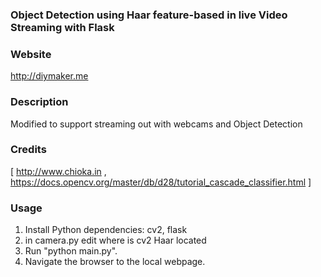 ### Object Detection using Haar feature-based in live Video Streaming with Flask

### Website
http://diymaker.me

### Description
Modified to support streaming out with webcams and Object Detection 

### Credits
[ http://www.chioka.in ,
https://docs.opencv.org/master/db/d28/tutorial_cascade_classifier.html ]


### Usage
1. Install Python dependencies: cv2, flask
2. in camera.py edit where is cv2 Haar located
3. Run "python main.py".
4. Navigate the browser to the local webpage.

